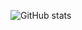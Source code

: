 ![GitHub stats](https://github-readme-stats.vercel.app/api?username=tergel-sama&count_private=true&show_icons=true)
